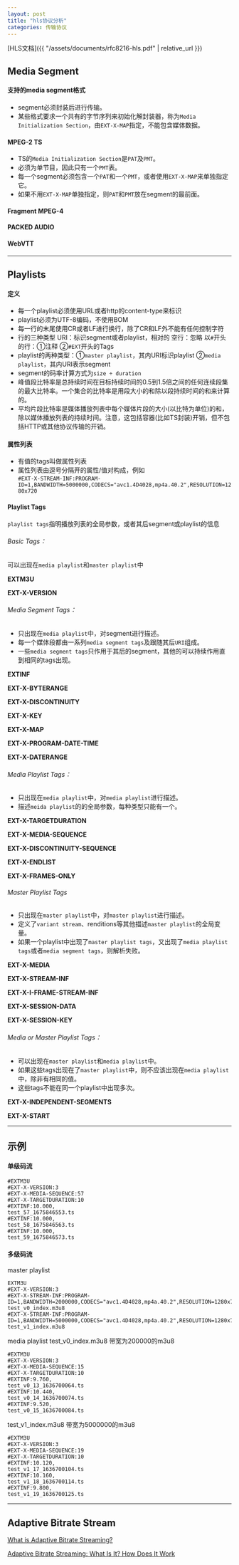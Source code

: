 ```yaml
---
layout: post
title: "hls协议分析"
categories: 传输协议
---
```


[HLS文档]({{ "/assets/documents/rfc8216-hls.pdf" | relative_url }})

## Media Segment

#### 支持的media segment格式
- segment必须封装后进行传输。
- 某些格式要求一个共有的字节序列来初始化解封装器，称为`Media Initialization Section`，由`EXT-X-MAP`指定，不能包含媒体数据。

#### MPEG-2 TS
- TS的`Media Initialization Section`是`PAT`及`PMT`。
- 必须为单节目，因此只有一个`PMT`表。
- 每一个segment必须包含一个`PAT`和一个`PMT`，或者使用`EXT-X-MAP`来单独指定它。
- 如果不用`EXT-X-MAP`单独指定，则`PAT`和`PMT`放在segment的最前面。

#### Fragment MPEG-4

#### PACKED AUDIO

#### WebVTT

---

## Playlists

#### 定义
- 每一个playlist必须使用URL或者http的content-type来标识
- playlist必须为UTF-8编码，不使用BOM
- 每一行的末尾使用CR或者LF进行换行，除了CR和LF外不能有任何控制字符
- 行的三种类型
URI：标识segment或者playlist，相对的
空行：忽略
以`#`开头的行：①注释 ②`#EXT`开头的Tags
- playlist的两种类型：①`master playlist`，其内URI标识playlist ②`media playlist`，其内URI表示segment
- segment的码率计算方式为`size ÷ duration`
- 峰值段比特率是总持续时间在目标持续时间的0.5到1.5倍之间的任何连续段集的最大比特率。一个集合的比特率是用段大小的和除以段持续时间的和来计算的。
- 平均片段比特率是媒体播放列表中每个媒体片段的大小(以比特为单位)的和，除以媒体播放列表的持续时间。注意，这包括容器(比如TS封装)开销，但不包括HTTP或其他协议传输的开销。

#### 属性列表
- 有值的tags叫做属性列表
- 属性列表由逗号分隔开的属性/值对构成，例如<br>`#EXT-X-STREAM-INF:PROGRAM-ID=1,BANDWIDTH=5000000,CODECS="avc1.4D4028,mp4a.40.2",RESOLUTION=1280x720`

#### Playlist Tags
`playlist tags`指明播放列表的全局参数，或者其后segment或playlist的信息

###### Basic Tags：
可以出现在`media playlist`和`master playlist`中

**EXTM3U**

**EXT-X-VERSION**

###### Media Segment Tags：
- 只出现在`media playlist`中，对segment进行描述。
- 每一个媒体段都由一系列`media segment tags`及跟随其后`URI`组成。
- 一些`media segment tags`只作用于其后的segment，其他的可以持续作用直到相同的tags出现。

**EXTINF**

**EXT-X-BYTERANGE**

**EXT-X-DISCONTINUITY**

**EXT-X-KEY**

**EXT-X-MAP**

**EXT-X-PROGRAM-DATE-TIME**

**EXT-X-DATERANGE**

###### Media Playlist Tags：
- 只出现在`media playlist`中，对`media playlist`进行描述。
- 描述`meida playlist`的的全局参数，每种类型只能有一个。

**EXT-X-TARGETDURATION**

**EXT-X-MEDIA-SEQUENCE**

**EXT-X-DISCONTINUITY-SEQUENCE**

**EXT-X-ENDLIST**

**EXT-X-FRAMES-ONLY**

###### Master Playlist Tags
- 只出现在`master playlist`中，对`master playlist`进行描述。
- 定义了`variant stream`、renditions等其他描述`master playlist`的全局变量。
- 如果一个playlist中出现了`master playlist tags`，又出现了`media playlist tags`或者`media segment tags`，则解析失败。

**EXT-X-MEDIA**

**EXT-X-STREAM-INF**

**EXT-X-I-FRAME-STREAM-INF**

**EXT-X-SESSION-DATA**

**EXT-X-SESSION-KEY**

###### Media or Master Playlist Tags：
- 可以出现在`master playlist`和`media playlist`中。
- 如果这些tags出现在了`master playlist`中，则不应该出现在`media playlist`中，除非有相同的值。
- 这些tags不能在同一个playlist中出现多次。

**EXT-X-INDEPENDENT-SEGMENTS**

**EXT-X-START**

---

## 示例

#### 单级码流

```m3u8
#EXTM3U
#EXT-X-VERSION:3
#EXT-X-MEDIA-SEQUENCE:57
#EXT-X-TARGETDURATION:10
#EXTINF:10.000,
test_57_1675846553.ts
#EXTINF:10.000,
test_58_1675846563.ts
#EXTINF:10.000,
test_59_1675846573.ts
```

#### 多级码流
master playlist
```
EXTM3U
#EXT-X-VERSION:3
#EXT-X-STREAM-INF:PROGRAM-ID=1,BANDWIDTH=2000000,CODECS="avc1.4D4028,mp4a.40.2",RESOLUTION=1280x720
test_v0_index.m3u8
#EXT-X-STREAM-INF:PROGRAM-ID=1,BANDWIDTH=5000000,CODECS="avc1.4D4028,mp4a.40.2",RESOLUTION=1280x720
test_v1_index.m3u8
```

media playlist
test_v0_index.m3u8 带宽为200000的m3u8
```
#EXTM3U
#EXT-X-VERSION:3
#EXT-X-MEDIA-SEQUENCE:15
#EXT-X-TARGETDURATION:10
#EXTINF:9.760,
test_v0_13_1636700064.ts
#EXTINF:10.440,
test_v0_14_1636700074.ts
#EXTINF:9.520,
test_v0_15_1636700084.ts
```
test_v1_index.m3u8 带宽为5000000的m3u8
```
#EXTM3U
#EXT-X-VERSION:3
#EXT-X-MEDIA-SEQUENCE:19
#EXT-X-TARGETDURATION:10
#EXTINF:10.120,
test_v1_17_1636700104.ts
#EXTINF:10.160,
test_v1_18_1636700114.ts
#EXTINF:9.800,
test_v1_19_1636700125.ts
```

---

## Adaptive Bitrate Stream
[What is Adaptive Bitrate Streaming?](https://www.dacast.com/blog/adaptive-bitrate-streaming/)

[Adaptive Bitrate Streaming: What Is It? How Does It Work](https://castr.io/blog/what-is-adaptive-bitrate-streaming/)